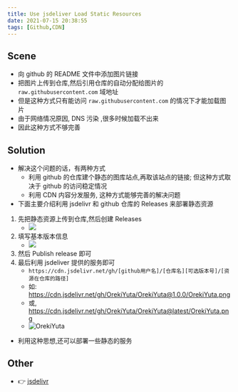 ```yaml
---
title: Use jsdeliver Load Static Resources
date: 2021-07-15 20:38:55
tags: [Github,CDN]
---
```


## Scene
- 向 github 的 README 文件中添加图片链接
- 把图片上传到仓库,然后引用仓库的自动分配给图片的 `raw.githubusercontent.com` 域地址
- 但是这种方式只有能访问 `raw.githubusercontent.com` 的情况下才能加载图片
- 由于网络情况原因, DNS 污染 ,很多时候加载不出来
- 因此这种方式不够完善
<!-- more -->
## Solution
- 解决这个问题的话，有两种方式
    - 利用 github 的仓库建个静态的图库站点,再取该站点的链接; 但这种方式取决于 github 的访问稳定情况
    - 利用 CDN 内容分发服务, 这种方式能够完善的解决问题
- 下面主要介绍利用 jsdelivr 和 github 仓库的 Releases 来部署静态资源
1. 先把静态资源上传到仓库,然后创建 Releases
    - ![](/images/usejsdeliverLoadStaticResources/Snipaste_2021-07-15_21-11-34.png)
0. 填写基本版本信息
    - ![](/images/usejsdeliverLoadStaticResources/Snipaste_2021-07-15_21-12-32.png)
0. 然后 Publish release 即可
0. 最后利用 jsdeliver 提供的服务即可
    - `https://cdn.jsdelivr.net/gh/[github用户名]/[仓库名][可选版本号]/[资源在仓库的路径]`
    - 如: https://cdn.jsdelivr.net/gh/OrekiYuta/OrekiYuta@1.0.0/OrekiYuta.png 
    - 或, https://cdn.jsdelivr.net/gh/OrekiYuta/OrekiYuta@latest/OrekiYuta.png
    - ![OrekiYuta](https://cdn.jsdelivr.net/gh/OrekiYuta/OrekiYuta@1.0.0/OrekiYuta.png)
- 利用这种思想,还可以部署一些静态的服务
## Other
- 👉 [jsdelivr](https://www.jsdelivr.com/)